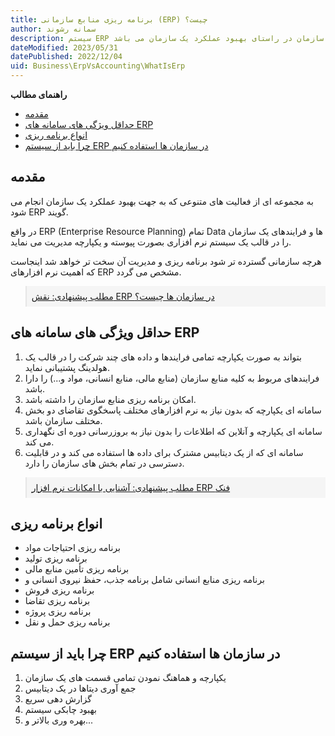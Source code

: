 ```yaml
---
title: برنامه ریزی منابع سازمانی (ERP) چیست؟
author: سمانه رشوند  
description: سیستم ERP جهت یکپارچه و هماهنگ نمودن تمامی قسمت های یک سازمان در راستای بهبود عملکرد یک سازمان می باشد.
dateModified: 2023/05/31 
datePublished: 2022/12/04
uid: Business\ErpVsAccounting\WhatIsErp
---
```

**راهنمای مطالب**
- [مقدمه](#مقدمه)
- [حداقل ویژگی های سامانه های ERP](#حداقل-ویژگی-های-سامانه-های-erp)
- [انواع برنامه ریزی](#انواع-برنامه-ریزی)
- [چرا باید از سیستم ERP در سازمان ها استفاده کنیم](#چرا-باید-از-سیستم-erp-در-سازمان-ها-استفاده-کنیم)

## مقدمه
به مجموعه ای از فعالیت های متنوعی که به جهت بهبود عملکرد یک سازمان انجام می شود ERP گویند. 

در واقع ERP (Enterprise Resource Planning) تمام Data ها و فرایندهای یک سازمان را در قالب یک سیستم نرم افزاری بصورت پیوسته و یکپارچه مدیریت می نماید. 

هرچه سازمانی گسترده تر شود برنامه ریزی و مدیریت آن سخت تر خواهد شد اینجاست که اهمیت نرم افزارهای ERP مشخص می گردد.

<blockquote style="background-color:#f5f5f5; padding:0.5rem">
<a href="https://www.hooshkar.com/Wiki/Business/ERPRoleInOrganizations" target="_blank">مطلب پیشنهادی: نقش ERP در سازمان ها چیست؟</a>
</blockquote>


## حداقل ویژگی های سامانه های ERP

1.	بتواند به صورت یکپارچه تمامی فرایندها و داده‌ های چند شرکت را در قالب یک هولدینگ پشتیبانی نماید.
2.	فرایندهای مربوط به کلیه منابع سازمان (منابع مالی، منابع انسانی، مواد و...) را دارا باشد.
3.	امکان برنامه ‌ریزی منابع سازمان را داشته باشد.
4.	سامانه ای یکپارچه که بدون نیاز به نرم افزارهای مختلف پاسخگوی تقاضای دو بخش مختلف سازمان باشد.
5.	سامانه ای یکپارچه و آنلاین که اطلاعات را بدون نیاز به بروزرسانی دوره ای نگهداری می کند.
6.	سامانه ای که از یک دیتابیس مشترک برای داده ها استفاده می کند و در قابلیت دسترسی در تمام بخش های سازمان را دارد.

<blockquote style="background-color:#f5f5f5; padding:0.5rem">
<a href="https://www.hooshkar.com/Software/Fennec" target="_blank">مطلب پیشنهادی: آشنایی با امکانات نرم افزار ERP فنک</a>
</blockquote>

## انواع برنامه ریزی

* برنامه ‌ریزی احتیاجات مواد
* برنامه ‌ریزی تولید
* برنامه ‌ریزی تأمین منابع مالی
* برنامه ‌ریزی منابع انسانی شامل برنامه جذب، حفظ نیروی انسانی و
* برنامه‌ ریزی فروش
* برنامه ‌ریزی تقاضا
* برنامه‌ ریزی پروژه
* برنامه ‌ریزی حمل و نقل


## چرا باید از سیستم ERP در سازمان ها استفاده کنیم

1.	یکپارچه و هماهنگ نمودن تمامی قسمت های یک سازمان 
2.	جمع آوری دیتاها در یک دیتابیس
3.	گزارش دهی سریع
4.	بهبود چابکی سیستم
5.	بهره وری بالاتر و...



[مقدمه]: #مقدمه
[حداقل ویژگی های سامانه های ERP]: #حداقل-ویژگی-های-سامانه-های-erp
[انواع برنامه ریزی]: #انواع-برنامه-ریزی
[چرا باید از سیستم ERP در سازمان ها استفاده کنیم]: #چرا-باید-از-سیستم-erp-در-سازمان-ها-استفاده-کنیم